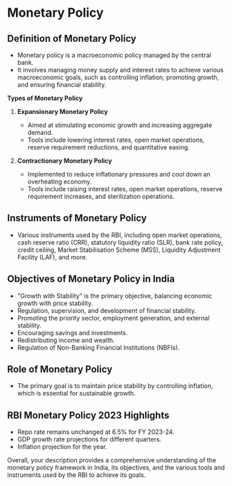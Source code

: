 # Monetary Policy

## **Definition of Monetary Policy**
- Monetary policy is a macroeconomic policy managed by the central bank.
- It involves managing money supply and interest rates to achieve various macroeconomic goals, such as controlling inflation, promoting growth, and ensuring financial stability.

**Types of Monetary Policy**
1. **Expansionary Monetary Policy**
   - Aimed at stimulating economic growth and increasing aggregate demand.
   - Tools include lowering interest rates, open market operations, reserve requirement reductions, and quantitative easing.

2. **Contractionary Monetary Policy**
   - Implemented to reduce inflationary pressures and cool down an overheating economy.
   - Tools include raising interest rates, open market operations, reserve requirement increases, and sterilization operations.

## **Instruments of Monetary Policy**
- Various instruments used by the RBI, including open market operations, cash reserve ratio (CRR), statutory liquidity ratio (SLR), bank rate policy, credit ceiling, Market Stabilisation Scheme (MSS), Liquidity Adjustment Facility (LAF), and more.

## **Objectives of Monetary Policy in India**
- "Growth with Stability" is the primary objective, balancing economic growth with price stability.
- Regulation, supervision, and development of financial stability.
- Promoting the priority sector, employment generation, and external stability.
- Encouraging savings and investments.
- Redistributing income and wealth.
- Regulation of Non-Banking Financial Institutions (NBFIs).

## **Role of Monetary Policy**
- The primary goal is to maintain price stability by controlling inflation, which is essential for sustainable growth.

## **RBI Monetary Policy 2023 Highlights**
- Repo rate remains unchanged at 6.5% for FY 2023-24.
- GDP growth rate projections for different quarters.
- Inflation projection for the year.

Overall, your description provides a comprehensive understanding of the monetary policy framework in India, its objectives, and the various tools and instruments used by the RBI to achieve its goals.